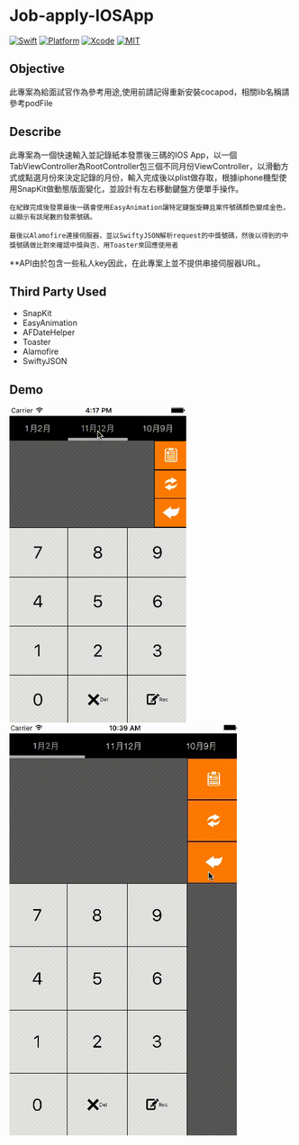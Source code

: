 # Job-apply-IOSApp
[![Swift](https://img.shields.io/badge/Swift-3.0-orange.svg)](https://swift.org)
[![Platform](https://img.shields.io/badge/Platform-iOS-lightgrey.svg)](https://github.com/omaralbeik/swifterSwift)
[![Xcode](https://img.shields.io/badge/Xcode-8.0-blue.svg)](https://developer.apple.com/xcode)
[![MIT](https://img.shields.io/badge/License-MIT-red.svg)](https://opensource.org/licenses/MIT)
## Objective
此專案為給面試官作為參考用途,使用前請記得重新安裝cocapod，相關lib名稱請參考podFile

## Describe
此專案為一個快速輸入並記錄紙本發票後三碼的IOS App，以一個TabViewController為RootController包三個不同月份ViewController，以滑動方式或點選月份來決定記錄的月份，輸入完成後以plist做存取，根據iphone機型使用SnapKit做動態版面變化，並設計有左右移動鍵盤方便單手操作。
    
    在紀錄完成後發票最後一碼會使用EasyAnimation讓特定鍵盤旋轉且案件號碼顏色變成金色，以顯示有該尾數的發票號碼。

    最後以Alamofire連接伺服器，並以SwiftyJSON解析request的中獎號碼，然後以得到的中獎號碼做比對來確認中獎與否，用Toaster來回應使用者


**API由於包含一些私人key因此，在此專案上並不提供串接伺服器URL。

## Third Party Used
 - SnapKit
 - EasyAnimation
 - AFDateHelper
 - Toaster
 - Alamofire
 - SwiftyJSON


## Demo
![](DemoGif/iphone5.gif)
![](DemoGif/iphone6.gif)

